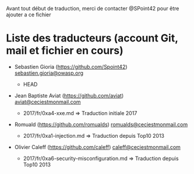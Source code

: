 Avant tout début de traduction, merci de contacter @SPoint42 pour être ajouter a ce fichier

# Liste des traducteurs (account Git, mail et fichier en cours)

* Sebastien Gioria (https://github.com/Spoint42) 	sebastien.gioria@owasp.org 				
  - HEAD

* Jean Baptiste Aviat (https://github.com/aviat) 	aviat@ceciestmonmail.com						
  - 2017/fr/0xa4-xxe.md => Traduction initiale 2017 

* Romuald  (https://github.com/romualds) 	romualds@ceciestmonmail.com 							
  - 2017/fr/0xa1-injection.md => Traduction depuis Top10 2013

* Olivier Caleff (https://github.com/caleff) 	caleff@ceciestmonmail.com								
  - 2017/fr/0xa6-security-misconfiguration.md => Traduction depuis Top10 2013
